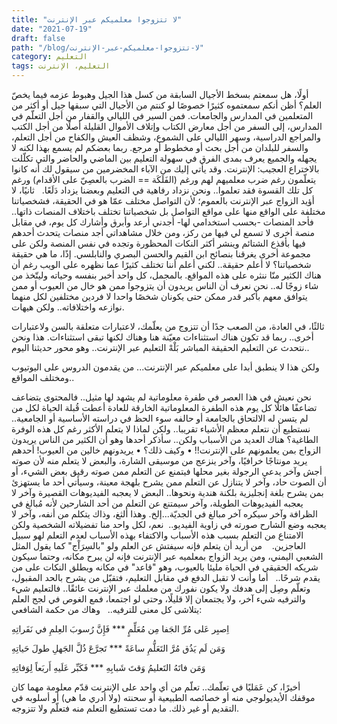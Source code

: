 ```yaml
---
title: "لا تتزوجوا معلميكم عبر الإنترنت"
date: "2021-07-19"
draft: false
path: "/blog/لا-تتزوجوا-معلميكم-عبر-الإنترنت"
category: التعليم
tags: التعليم، الإنترنت
---
```


أولًا، هل سمعتم بسخط الأجيال السابقة من كسل هذا الجيل وهبوط عزمه فيما يخصّ العلم؟ أظن أنكم سمعتموه كثيرًا خصوصًا لو كنتم من الأجيال التي سبقها جيل أو أكثر من المتعلمين في المدارس والجامعات. فمن السير في الليالي والقفار من أجل التعلّم في المدارس، إلى السفر من أجل معارض الكتاب وإتلاف الأموال القليلة أصلًا من أجل الكتب والمراجع الدراسية، وسهر الليالي على الشموع، وشظف العيش والكفاح من أجل التعلم، والسفر للبلدان من أجل بحث أو مخطوط أو مرجع. ربما بعضكم لم يسمع بهذا لكنه لا يجهله والجميع يعرف بمدى الفرق في سهولة التعليم بين الماضي والحاضر والتي تكلّلت بالاختراع العجيب: الإنترنت. وقد يأتي إليك من الآباء المخضرمين من سيقول لك أنه كانوا يتعلّمون رغم ضرب معلميهم لهم ورغم (الفَلَكَة == الضرب بالعصِيّ على الأقدام) ورغم كل تلك القسوة فقد تعلموا.. ونحن نزداد رفاهية في التعليم وبعضنا يزداد دَلَعًا.
 
ثانيًا، لا أؤيد الزواج عبر الإنترنت بالعموم؛ لأن التواصل مختلف عمّا هو في الحقيقة، فشخصياتنا مختلفة على الواقع منها على مواقع التواصل بل شخصياتنا تختلف باختلاف المنصات ذاتها.. فأحد المنصات -بحسب استخدامي لها- أجدني أرعد وأبرق وأشارك كل يوم، في مقابل منصة أخرى لا تسمع لي فيها من ركز، ومن خلال مشاهداتي أجد منصات يتحدث أحدهم فيها بأقذع الشتائم وينشر أكثر النكات المحظورة وتجده في نفس المنصة ولكن على مجموعة أخرى يغرقنا بنصائح ابن القيم والحسن البصري والنابلسي. إذًا، ما هي حقيقة شخصياتنا؟ لا أعلم حقيقة.. لكني أعلم أننا تختلف كثيرًا عما نظهره على الويب رغم أن هناك الكثير منّا ننثره على هذه المواقع.
بالمجمل، كل واحد أخبر بنفسه وحياته وليتّخذ من شاء زوجًا له.. نحن نعرف أن الناس يريدون أن يتزوجوا ممن هو خال من العيوب أو ممن يتوافق معهم بأكبر قدر ممكن حتى يكونان شخصًا واحدا لا فردين مختلفين لكل منهما نوازعه واختلافاته.. ولكن هيهات.

ثالثًا، في العادة، من الصعب جدًا أن تتزوج من يعلّمك، لاعتبارات متعلقة بالسن ولاعتبارات أخرى.. ربما قد تكون هناك استثناءات معيّنة هنا وهناك لكنها تبقى استثناءات. هذا ونحن نتحدث عن التعليم الحقيقة المباشر بَلْهْ التعليم عبر الإنترنت.. وهو محور حديثنا اليوم..

ولكن هذا لا ينطبق أبدا على معلميكم عبر الإنترنت... من يقدمون الدروس على اليوتيوب ومختلف المواقع..

نحن نعيش في هذا العصر في طفرة معلوماتية لم يشهد لها مثيل.. فالمحتوى يتضاعف تضاعفًا هائلًا كل يوم هذه الطفرة المعلوماتية الخارقة للعادة أعطت قُبلة الحياة لكل من لم يتسن له الالتحاق بالجامعة أو حالفه سوء الحظ في دراسته الأساسية أو الجامعية.. نستطيع أن نتعلم معظم الأشياء تقريبا.. ولكن لماذا لا يتعلم الأكثر رغم كل هذه الوفرة الطاغية؟
هناك العديد من الأسباب ولكن.. سأذكر أحدها وهو أن الكثير من الناس يريدون الزواج بمن يعلمونهم على الإنترنت!!
•	وكيف ذلك؟
•	يريدونهم خالين من العيوب!
أحدهم يريد مونتاجًا خرافيًا، وآخر ينزعج من موسيقى الشارة، والبعض لا يتعلم منه لأن صوته أجش وآخر يدعي الرجولة بغير محلها فيتمنع عن التعلم ممن صوته رقيق بعض الشيء، أو أن الصوت حاد، وآخر لا يتنازل عن التعلم ممن يشرح بلهجة معينة، وسيأتي أحد ما يستهزئ بمن يشرح بلغة إنجليزية بلكنة هندية ونحوها..
البعض لا يعجبه الفيديوهات القصيرة وآخر لا يعجبه الفيديوهات الطويلة، وآخر سيمتنع عن التعلم من أحد الشارحين لأنه مُبالغ في الظرافة وآخر سيكره آخر مبالغ في الجديّة...إلخ. وهذا ألثغ، وذاك يتكلم من أنفه، وآخر لا يعجبه وضع الشارح صورته في زاوية الفيديو..
 نعم، لكل واحد منا تفضيلاته الشخصية ولكن الامتناع من التعلم بسبب هذه الأسباب والاكتفاء بهذه الأسباب لعدم التعلم لهو سبيل العاجزين. 
 
من أريد أن يتعلم فإنه سيفتش عن العلم ولو "بالسِرَاْج" كما يقول المثل الشعبي اليمني، ومن يريد الزواج بمعلميه عبر الإنترنت فإنه لن يبرح مكانه، وحتما سيكون شريكه الحقيقي في الحياة مليئا بالعيوب، وهو "قاعد" في مكانه ويطلق النكات على من يقدم شرحًا..
 
أما وأنت لا تقبل الدفع في مقابل التعليم، فتقبّل من يشرح بالحد المقبول، وتعلّم وصِل إلى هدفك ولا يكون نفورك من معلمك عبر الإنترنت عائقًا.. فالتعليم شيء والترفيه شيء آخر، ولا يجتمعان إلا قليلًا، وحتى لو اجتمعا، فمع الغوص في لجج العلم يتلاشى كل معنى للترفيه..
 
وهاك من حكمة الشافعي:

اِصبِر عَلى مُرِّ الجَفا مِن مُعَلِّمٍ *** فَإِنَّ رُسوبَ العِلمِ في نَفَراتِهِ 

وَمَن لَم يَذُق مُرَّ التَعَلُّمِ ساعَةً ***	تَجرَّعَ ذُلَّ الجَهلِ طولَ
حَياتِهِ

وَمَن فاتَهُ التَعليمُ وَقتَ شَبابِهِ ***  فَكَبِّر عَلَيهِ أَربَعاً لِوَفاتِهِ         
 

أخيرًا، كن عَمَليًا في تعلّمك.. تعلّم من أي واحد على الإنترنت قدّم معلومة مهما كان موقفك الأيديولوجي منه أو خصائصه الطبيعية أو سحنته (ولا أدري ما هي) أو أسلوبه في التقديم أو غير ذلك. ما دمت تستطيع التعلم منه فتعلّم ولا تتزوجه.

 


